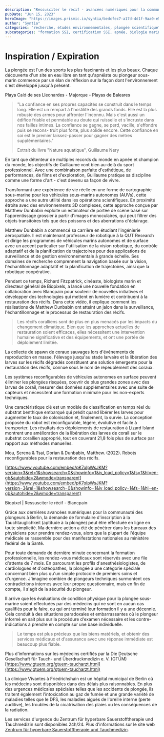 ```yaml
---
description: "Ressusciter le récif - avancées numériques pour la communauté des plongeurs"
pubDate: "Jun 15, 2023"
heroImage: "https://images.prismic.io/syntia/bedcfec7-a17d-4d1f-9aa0-e5f09f50e386_img_20230521_150357-1.webp?auto=compress,format"
author: "Syntia"
categories: "recherche, études environnementales, plongée scientifique"
subcategories: "formation SSI, certification SSI, apnée, biologie marine, modèles de classification, restauration de récifs, changement climatique"
---
```


# **Inspiration / Expiration**

La plongée est l'un des sports les plus fascinants et les plus beaux. Chaque découverte d'un site en eau libre en tant qu'apnéiste ou plongeur sous-marin commence par un élan de réflexion sur la façon dont l'environnement s'est développé jusqu'à présent.

Playa Caló de ses Lleonardes - Majorque - Playas de Baleares

> "La confiance en ses propres capacités se construit dans le temps long. Elle est un rempart à l'hostilité des grands fonds. Elle est la plus robuste des armes pour affronter l'inconnu. Mais c'est aussi un édifice friable et perméable au doute qui ruisselle et s'incruste dans nos failles intimes. La confiance se gagne, se perd, vacille, s'effondre puis se recons- truit plus forte, plus solide encore. Cette confiance en soi est le premier laissez-passer pour gagner des mètres supplémentaires."
> 
> Extrait du livre "Nature aquatique", Guillaume Nery

En tant que détenteur de multiples records du monde en apnée et champion du monde, les objectifs de Guillaume vont bien au-delà du sport professionnel. Avec une combinaison parfaite d'esthétique, de performances, de films et d'exploration, Guillaume pratique sa discipline comme une forme d'art - c'est devenu sa façon de vivre.

Transformant une expérience de vie réelle en une forme de cartographie sous-marine pour les véhicules sous-marins autonomes (AUVs), cette approche a une autre utilité dans les opérations scientifiques. En proximité étroite avec des environnements 3D complexes, cette approche conçue par Matthew Dunbabin exploite un estimateur de portée de scène basé sur l'apprentissage grossier à partir d'images monoculaires, qui peut filtrer des objets transitoires tels que des poissons et des aberrations d'éclairage.

Matthew Dunbabin a commencé sa carrière en étudiant l'ingénierie aérospatiale. Il est maintenant professeur de robotique à la QUT Research et dirige les programmes de véhicules marins autonomes et de surface avec un accent particulier sur l'utilisation de la vision robotique, du contrôle adaptatif et de la planification de trajectoires pour des applications de surveillance et de gestion environnementale à grande échelle. Ses domaines de recherche comprennent la navigation basée sur la vision, l'échantillonnage adaptatif et la planification de trajectoires, ainsi que la robotique coopérative.

Pendant ce temps, Richard Fitzpatrick, cinéaste, biologiste marin et directeur général de Biopixels, a lancé une nouvelle fondation en collaboration avec Blancpain pour soutenir de nouvelles initiatives et développer des technologies qui mettent en lumière et contribuent à la restauration des récifs. Dans cette vidéo, il explique comment les réalisations de Matthew Dunbabin ont atteint un jalon dans la surveillance, l'échantillonnage et le processus de restauration des récifs.

> Les récifs coralliens sont de plus en plus menacés par les impacts du changement climatique. Bien que les approches actuelles de restauration soient efficaces, elles nécessitent une intervention humaine significative et des équipements, et ont une portée de déploiement limitée.

La collecte de spawn de coraux sauvages lors d'événements de reproduction en masse, l'élevage jusqu'au stade larvaire et la libération des larves sur les récifs dégradés constituent une solution émergente pour la restauration des récifs, connue sous le nom de repeuplement des coraux.

Les systèmes reconfigurables de véhicules autonomes en surface peuvent éliminer les plongées risquées, couvrir de plus grandes zones avec des larves de corail, mesurer des données supplémentaires avec une suite de capteurs et nécessitent une formation minimale pour les non-experts techniques.

Une caractéristique clé est un modèle de classification en temps réel du substrat benthique embarqué qui prédit quand libérer les larves pour augmenter le taux de colonisation et, finalement, la survie. La conception proposée du robot est reconfigurable, légère, évolutive et facile à transporter. Les résultats des déploiements de restauration à Lizard Island montrent une amélioration de la libération des larves de corail sur le substrat corallien approprié, tout en couvrant 21,8 fois plus de surface par rapport aux méthodes manuelles.

Mou, Serena & Tsai, Dorian & Dunbabin, Matthew. (2022). Robots reconfigurables pour la restauration des récifs.

[https://www.youtube.com/embed/pK7oIpWsJKM?version=3&rel=1&showsearch=0&showinfo=1&iv_load_policy=1&fs=1&hl=en-gb&autohide=2&wmode=transparent](https://www.youtube.com/embed/pK7oIpWsJKM?version=3&rel=1&showsearch=0&showinfo=1&iv_load_policy=1&fs=1&hl=en-gb&autohide=2&wmode=transparent)

Biopixel | Ressusciter le récif - Blancpain

Grâce aux dernières avancées numériques pour la communauté des plongeurs à Berlin, la demande de formulaire d'inscription à la Tauchtauglichkeit (aptitude à la plongée) peut être effectuée en ligne en toute simplicité. Ma dernière action a été de pénétrer dans les bureaux des physiciens pour prendre rendez-vous, alors que la plupart de l'équipe médicale se rassemble pour des manifestations nationales au ministère fédéral de la Santé.

Pour toute demande de dernière minute concernant la formation professionnelle, les rendez-vous médicaux sont réservés avec une file d'attente de 7 mois. En parcourant les profils d'anesthésiologistes, de cardiologues et d'ostéopathes, la plongée a une catégorie spéciale concernant bien plus qu'un simple protocole de premiers soins et d'urgence. J'imagine combien de plongeurs techniques surmontent ces contradictions internes avec leur propre questionnaire, mais en fin de compte, il s'agit de la sécurité du plongeur.

Il arrive que les évaluations de condition physique pour la plongée sous-marine soient effectuées par des médecins qui ne sont en aucun cas qualifiés pour le faire, ou qui ont terminé leur formation il y a une décennie. Cela conduit à des situations paradoxales et embarrassantes où le plongeur informé en sait plus sur la procédure d'examen nécessaire et les contre-indications à prendre en compte sur une base individuelle.

> Le temps est plus précieux que les biens matériels, et obtenir des services médicaux et d'assurance avec une réponse immédiate est beaucoup plus fiable.

Plus d'informations sur les médecins certifiés par la Die Deutsche Gesellschaft für Tauch- und Überdruckmedizin e. V. (GTÜM) [https://www.gtuem.org/gtuem-taucharzt.html](https://www.gtuem.org/gtuem-taucharzt.html)

La clinique Vivantes à Friedrichshain est un hôpital municipal de Berlin où les médecins sont disponibles dans des délais plus raisonnables. En plus des urgences médicales spéciales telles que les accidents de plongée, ils traitent également l'intoxication au gaz de fumée et une grande variété de maladies telles que le DFS, les maladies aiguës de l'oreille interne (perte auditive), les troubles de la cicatrisation des plaies ou les conséquences de la radiation.

Les services d'urgence du Zentrum für hyperbare Sauerstofftherapie und Tauchmedizin sont disponibles 24h/24. Plus d'informations sur le site web [Zentrum für hyperbare Sauerstofftherapie und Tauchmedizin](https://www.vivantes.de/klinikum-im-friedrichshain/fachbereiche/zentren/zentrum-fuer-hyperbare-sauerstofftherapie-und-tauchmedizin).
